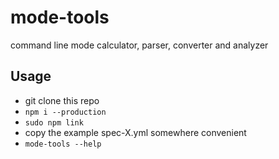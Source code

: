 # mode-tools

command line mode calculator, parser, converter and analyzer

## Usage

- git clone this repo
- `npm i --production`
- `sudo npm link`
- copy the example spec-X.yml somewhere convenient
- `mode-tools --help`
